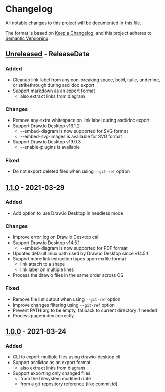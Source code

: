 # Changelog

All notable changes to this project will be documented in this file.

The format is based on [Keep a Changelog](https://keepachangelog.com/en/1.0.0/), and this project adheres
to [Semantic Versioning](https://semver.org/spec/v2.0.0.html).

<!-- next-header -->
## [Unreleased] - ReleaseDate

### Added

* Cleanup link label from any non-breaking space, bold, italic, underline, or strikethrough during asciidoc export
* Support markdown as an export format
  * also extract links from diagram

### Changes

* Remove any extra whitespace on link label during asciidoc export
* Support Draw.io Desktop v16.1.2
  * --embed-diagram is now supported for SVG format
  * --embed-svg-images is available for SVG format
* Support Draw.io Desktop v19.0.3
  * --enable-plugins is available

### Fixed

* Do not export deleted files when using `--git-ref` option

## [1.1.0] - 2021-03-29

### Added

* Add option to use Draw.io Desktop in headless mode

### Changes

* Improve error log on Draw.io Desktop call
* Support Draw.io Desktop v14.5.1
  * --embed-diagram is now supported for PDF format
* Updates default linux path used by Draw.io Desktop since v14.5.1
* Support more link extraction types upon mxfile format
  * link attach to a shape
  * link label on multiple lines
* Process the drawio files in the same order across OS

### Fixed

* Remove file list output when using `--git-ref` option
* Improve changes filtering using `--git-ref` option
* Prevent PATH arg to be empty, fallback to current directory if needed
* Process page index correctly

## [1.0.0] - 2021-03-24

### Added

* CLI to export multiple files using drawio-desktop cli
* Support asciidoc as an export format
  * also extract links from diagram
* Support exporting only changed files
  * from the filesystem modified date
  * from a git repository reference (like commit id)

<!-- next-url -->
[Unreleased]: https://github.com/rlespinasse/wints/compare/v1.1.0...HEAD
[1.1.0]: https://github.com/rlespinasse/wints/compare/v1.0.0...v1.1.0

[1.0.0]: https://github.com/rlespinasse/drawio-exported/compare/cb9aec8...v1.0.0
